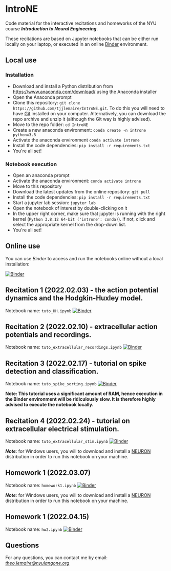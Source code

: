 # IntroNE

Code material for the interactive recitations and homeworks of the NYU course ***Introduction to Neural Engineering***.

These recitations are based on Jupyter notebooks that can be either run locally on your laptop, or executed in an online [Binder](https://mybinder.org) environment.

## Local use

### Installation

- Download and install a Python distribution from https://www.anaconda.com/download/ using the Anaconda installer
- Open the Anaconda prompt
- Clone this repository: `git clone https://github.com/tjjlemaire/IntroNE.git`. To do this you will need to have [Git](https://git-scm.com/downloads) installed on your computer. Alternatively, you can download the repo archive and unzip it (although the Git way is highly advised).
- Move to the repo folder: `cd IntroNE`
- Create a new anaconda environment: `conda create -n introne python=3.8`
- Activate the anaconda environment `conda activate introne`
- Install the code dependencies: `pip install -r requirements.txt`
- You're all set!

### Notebook execution

- Open an anaconda prompt
- Activate the anaconda environment: `conda activate introne`
- Move to this repository
- Download the latest updates from the online repository: `git pull`
- Install the code dependencies: `pip install -r requirements.txt`
- Start a jupyter lab session: `jupyter lab`
- Open the notebook of interest by double-clicking on it
- In the upper right corner, make sure that jupyter is running with the right kernel (`Python 3.8.12 64-bit ('introne': conda)`). If not, click and select the appropriate kernel from the drop-down list.
- You're all set!

## Online use

You can use *Binder* to access and run the notebooks online without a local installation:

[![Binder](https://mybinder.org/badge_logo.svg)](https://mybinder.org/v2/gh/tjjlemaire/IntroNE.git/HEAD)

## Recitation 1 (2022.02.03) - the action potential dynamics and the Hodgkin-Huxley model.

Notebook name: `tuto_HH.ipynb`
[![Binder](https://mybinder.org/badge_logo.svg)](https://mybinder.org/v2/gh/tjjlemaire/IntroNE/1edb281a439b44561ac31d38ddec9c5ae5996e2c?urlpath=lab%2Ftree%2Ftuto_HH.ipynb)

## Recitation 2 (2022.02.10) - extracellular action potentials and recordings.

Notebook name: `tuto_extracellular_recordings.ipynb`
[![Binder](https://mybinder.org/badge_logo.svg)](https://mybinder.org/v2/gh/tjjlemaire/IntroNE/686ad727554944af541099cf054bb1b8bc0d6fa7?urlpath=lab%2Ftree%2Ftuto_extracellular_recording.ipynb)

## Recitation 3 (2022.02.17) - tutorial on spike detection and classification.

Notebook name: `tuto_spike_sorting.ipynb`
[![Binder](https://mybinder.org/badge_logo.svg)](https://mybinder.org/v2/gh/tjjlemaire/IntroNE/67473903c5b828e05e09f08683c38ca6a80a1ff8?urlpath=lab%2Ftree%2Ftuto_spike_sorting.ipynb)

**Note: This tutorial uses a significant amount of RAM, hence execution in the Binder environment will be ridiculously slow. It is therefore highly advised to execute the notebook locally.**

## Recitation 4 (2022.02.24) - tutorial on extracellular electrical stimulation.

Notebook name: `tuto_extracellular_stim.ipynb`
[![Binder](https://mybinder.org/badge_logo.svg)](https://mybinder.org/v2/gh/tjjlemaire/IntroNE/5002b0c8e27b8d4f5e673d4f73bceca946455d37?urlpath=lab%2Ftree%2Ftuto_extracellular_stim.ipynb)

***Note***: for Windows users, you will to download and install a [NEURON](https://www.neuron.yale.edu/neuron/download) distribution in order to run this notebook on your machine.

## Homework 1 (2022.03.07)

Notebook name: `homework1.ipynb`
[![Binder](https://mybinder.org/badge_logo.svg)](https://mybinder.org/v2/gh/tjjlemaire/IntroNE/38702e0294a07db8ace0b77094e5cea1feee7fdf?urlpath=lab%2Ftree%2Fhomework1.ipynb)

***Note***: for Windows users, you will to download and install a [NEURON](https://www.neuron.yale.edu/neuron/download) distribution in order to run this notebook on your machine.

## Homework 1 (2022.04.15)

Notebook name: `hw2.ipynb`
[![Binder](https://mybinder.org/badge_logo.svg)](https://mybinder.org/v2/gh/tjjlemaire/IntroNE/37e7c5748667d4c5d8f5727f84d0a1debb7c1a90?urlpath=lab%2Ftree%2Fhw2.ipynb)

## Questions

For any questions, you can contact me by email: *theo.lemaire@nyulangone.org*
